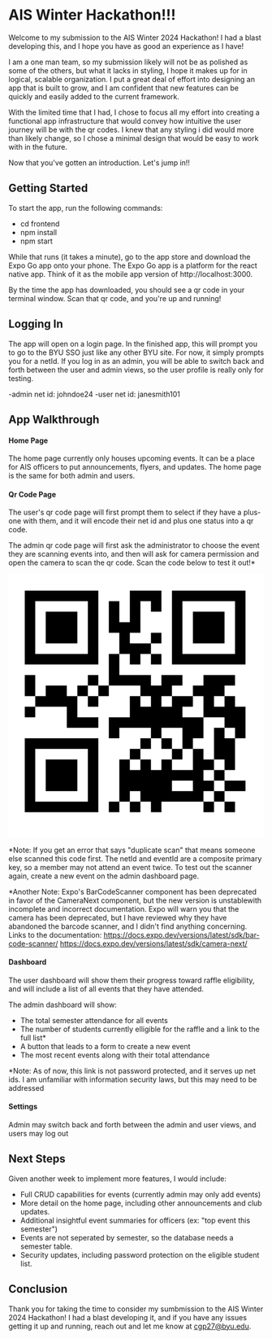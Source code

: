 # AIS Winter Hackathon!!!

Welcome to my submission to the AIS Winter 2024 Hackathon! I had a blast developing this, and I hope you have as good an experience as I have!

I am a one man team, so my submission likely will not be as polished as some of the others, but what it lacks in styling, I hope it makes up for in logical, scalable organization. I put a great deal of effort into designing an app that is built to grow, and I am confident that new features can be quickly and easily added to the current framework.

With the limited time that I had, I chose to focus all my effort into creating a functional app infrastructure that would convey how intuitive the user journey will be with the qr codes. I knew that any styling i did would more than likely change, so I chose a minimal design that would be easy to work with in the future.

Now that you've gotten an introduction. Let's jump in!!

## Getting Started

To start the app, run the following commands:

- cd frontend
- npm install
- npm start

While that runs (it takes a minute), go to the app store and download the Expo Go app onto your phone. The Expo Go app is a platform for the react native app. Think of it as the mobile app version of http://localhost:3000.

By the time the app has downloaded, you should see a qr code in your terminal window. Scan that qr code, and you're up and running!

## Logging In

The app will open on a login page. In the finished app, this will prompt you to go to the BYU SSO just like any other BYU site. For now, it simply prompts you for a netId. If you log in as an admin, you will be able to switch back and forth between the user and admin views, so the user profile is really only for testing.

-admin net id: johndoe24
-user net id: janesmith101

## App Walkthrough

#### Home Page

The home page currently only houses upcoming events. It can be a place for AIS officers to put announcements, flyers, and updates. The home page is the same for both admin and users.

#### Qr Code Page

The user's qr code page will first prompt them to select if they have a plus-one with them, and it will encode their net id and plus one status into a qr code.

The admin qr code page will first ask the administrator to choose the event they are scanning events into, and then will ask for camera permission and open the camera to scan the qr code. Scan the code below to test it out!\*

![alt text](IMG_7478.PNG)

\*Note: If you get an error that says "duplicate scan" that means someone else scanned this code first. The netId and eventId are a composite primary key, so a member may not attend an event twice. To test out the scanner again, create a new event on the admin dashboard page.

\*Another Note: Expo's BarCodeScanner component has been deprecated in favor of the CameraNext component, but the new version is unstablewith incomplete and incorrect documentation. Expo will warn you that the camera has been deprecated, but I have reviewed why they have abandoned the barcode scanner, and I didn't find anything concerning. Links to the documentation:
https://docs.expo.dev/versions/latest/sdk/bar-code-scanner/
https://docs.expo.dev/versions/latest/sdk/camera-next/

#### Dashboard

The user dashboard will show them their progress toward raffle eligibility, and will include a list of all events that they have attended.

The admin dashboard will show:

- The total semester attendance for all events
- The number of students currently elligible for the raffle and a link to the full list\*
- A button that leads to a form to create a new event
- The most recent events along with their total attendance

\*Note: As of now, this link is not password protected, and it serves up net ids. I am unfamiliar with information security laws, but this may need to be addressed

#### Settings

Admin may switch back and forth between the admin and user views, and users may log out

## Next Steps

Given another week to implement more features, I would include:

- Full CRUD capabilities for events (currently admin may only add events)
- More detail on the home page, including other announcements and club updates.
- Additional insightful event summaries for officers (ex: "top event this semester")
- Events are not seperated by semester, so the database needs a semester table.
- Security updates, including password protection on the eligible student list.

## Conclusion

Thank you for taking the time to consider my sumbmission to the AIS Winter 2024 Hackathon! I had a blast developing it, and if you have any issues getting it up and running, reach out and let me know at cgp27@byu.edu.
